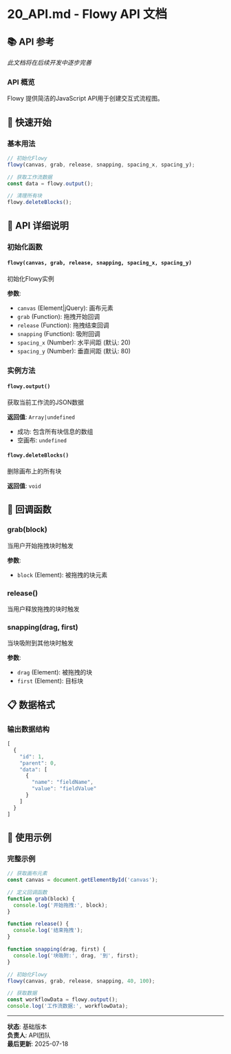 # 20_API.md - Flowy API 文档

## 📚 API 参考

*此文档将在后续开发中逐步完善*

### API 概览
Flowy 提供简洁的JavaScript API用于创建交互式流程图。

## 🚀 快速开始

### 基本用法
```javascript
// 初始化Flowy
flowy(canvas, grab, release, snapping, spacing_x, spacing_y);

// 获取工作流数据
const data = flowy.output();

// 清理所有块
flowy.deleteBlocks();
```

## 📖 API 详细说明

### 初始化函数

#### `flowy(canvas, grab, release, snapping, spacing_x, spacing_y)`
初始化Flowy实例

**参数**:
- `canvas` (Element|jQuery): 画布元素
- `grab` (Function): 拖拽开始回调
- `release` (Function): 拖拽结束回调  
- `snapping` (Function): 吸附回调
- `spacing_x` (Number): 水平间距 (默认: 20)
- `spacing_y` (Number): 垂直间距 (默认: 80)

### 实例方法

#### `flowy.output()`
获取当前工作流的JSON数据

**返回值**: `Array|undefined`
- 成功: 包含所有块信息的数组
- 空画布: `undefined`

#### `flowy.deleteBlocks()`
删除画布上的所有块

**返回值**: `void`

## 🔧 回调函数

### grab(block)
当用户开始拖拽块时触发

**参数**:
- `block` (Element): 被拖拽的块元素

### release()
当用户释放拖拽的块时触发

### snapping(drag, first)
当块吸附到其他块时触发

**参数**:
- `drag` (Element): 被拖拽的块
- `first` (Element): 目标块

## 📋 数据格式

### 输出数据结构
```javascript
[
  {
    "id": 1,
    "parent": 0,
    "data": [
      {
        "name": "fieldName",
        "value": "fieldValue"
      }
    ]
  }
]
```

## 🎯 使用示例

### 完整示例
```javascript
// 获取画布元素
const canvas = document.getElementById('canvas');

// 定义回调函数
function grab(block) {
  console.log('开始拖拽:', block);
}

function release() {
  console.log('结束拖拽');
}

function snapping(drag, first) {
  console.log('块吸附:', drag, '到', first);
}

// 初始化Flowy
flowy(canvas, grab, release, snapping, 40, 100);

// 获取数据
const workflowData = flowy.output();
console.log('工作流数据:', workflowData);
```

---

**状态**: 基础版本  
**负责人**: API团队  
**最后更新**: 2025-07-18
